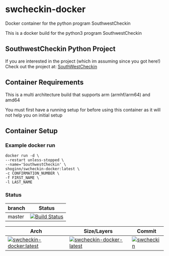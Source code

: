 # swcheckin-docker

Docker container for the python program SouthwestCheckin

This is a docker build for the python3 program SouthwestCheckin

## SouthwestCheckin Python Project

If you are interested in the project (which im assuming since you got here!)
Check out the project at:  [SouthWestCheckin](https://github.com/ShoGinn/SouthwestCheckin)

## Container Requirements

This is a multi architecture build that supports arm (armhf/arm64) and amd64

You must first have a running setup for before using this container as it will not help you on initial setup

## Container Setup

### Example docker run

```: bash
docker run -d \
--restart unless-stopped \
--name='SouthwestCheckin' \
shoginn/swcheckin-docker:latest \
-c CONFIRMATION_NUMBER \
-f FIRST_NAME \
-l LAST_NAME

```

### Status

| branch | Status |
|--------|--------|
| master | [![Build Status](https://travis-ci.org/ShoGinn/swcheckin-docker.svg?branch=master)](https://travis-ci.org/ShoGinn/swcheckin-docker) |

| Arch | Size/Layers | Commit |
|------|-------------|--------|
[![swcheckin-docker:latest](https://images.microbadger.com/badges/version/shoginn/swcheckin-docker:latest.svg)](https://microbadger.com/images/shoginn/swcheckin-docker:latest "Get your own version badge on microbadger.com") | [![swcheckin-docker-latest](https://images.microbadger.com/badges/image/shoginn/swcheckin-docker:latest.svg)](https://microbadger.com/images/shoginn/swcheckin-docker:latest "Get your own image badge on microbadger.com") | [![swcheckin](https://images.microbadger.com/badges/commit/shoginn/swcheckin-docker:latest.svg)](https://microbadger.com/images/shoginn/swcheckin-docker:latest "Get your own commit badge on microbadger.com")

